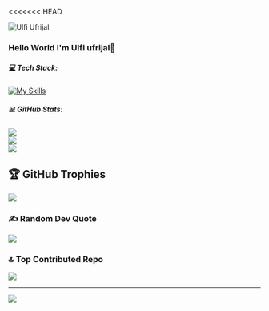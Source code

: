 <<<<<<< HEAD

![Ulfi Ufrijal](<github-header-banner (1)-1.png>)

### Hello World  I'm Ulfi ufrijal👋



##### 💻 Tech Stack:
[![My Skills](https://skillicons.dev/icons?i=js,html,css,wasm)](https://skillicons.dev)


##### 📊 GitHub Stats:
![](https://github-readme-stats.vercel.app/api?username=ulfiufrijal-stack&theme=react&hide_border=false&include_all_commits=false&count_private=false)<br/>
![](https://nirzak-streak-stats.vercel.app/?user=ulfiufrijal-stack&theme=react&hide_border=false)<br/>
![](https://github-readme-stats.vercel.app/api/top-langs/?username=ulfiufrijal-stack&theme=react&hide_border=false&include_all_commits=false&count_private=false&layout=compact)

## 🏆 GitHub Trophies
![](https://github-profile-trophy.vercel.app/?username=ulfiufrijal-stack&theme=algolia&no-frame=false&no-bg=false&margin-w=4)

### ✍ Random Dev Quote
![](https://quotes-github-readme.vercel.app/api?type=horizontal&theme=radical)

### 🔝 Top Contributed Repo
![](https://github-contributor-stats.vercel.app/api?username=ulfiufrijal-stack&limit=5&theme=react&combine_all_yearly_contributions=true)

---
[![](https://visitcount.itsvg.in/api?id=ulfiufrijal-stack&icon=3&color=0)](https://visitcount.itsvg.in)

<!-- Proudly created with GPRM ( https://gprm.itsvg.in ) -->
